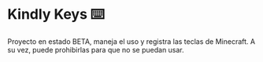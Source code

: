 # Kindly Keys ⌨️
Proyecto en estado BETA, maneja el uso y registra las teclas de Minecraft. A su vez, puede prohibirlas para que no se puedan usar.
